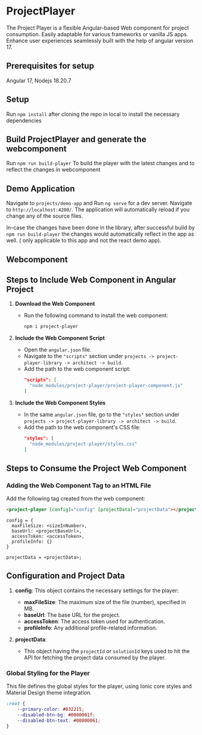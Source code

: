 # ProjectPlayer

The Project Player is a flexible Angular-based Web component for project consumption. Easily adaptable for various frameworks or vanilla JS apps. Enhance user experiences seamlessly built with the help of angular version 17.
## Prerequisites for setup

Angular 17, Nodejs 18.20.7

## Setup

Run `npm install` after cloning the repo in local to install the necessary dependencies

## Build ProjectPlayer and generate the webcomponent

Run `npm run build-player` To build the player with the latest changes and to reflect the changes in webcomponent

## Demo Application

Navigate to `projects/demo-app` and Run `ng serve` for a dev server. Navigate to `http://localhost:4200/`. The application will automatically reload if you change any of the source files.

In-case the changes have been done in the library, after successful build by `npm run build-player` the changes would automatically reflect in the app as well. ( only applicable to this app and not the react demo app).

## Webcomponent

## Steps to Include Web Component in Angular Project

1. **Download the Web Component**
   - Run the following command to install the web component:
     ```bash
     npm i project-player
     ```

2. **Include the Web Component Script**
   - Open the `angular.json` file.
   - Navigate to the `"scripts"` section under `projects -> project-player-library -> architect -> build`.
   - Add the path to the web component script:
     ```json
     "scripts": [
       "node_modules/project-player/project-player-component.js"
     ]
     ```

3. **Include the Web Component Styles**
   - In the same `angular.json` file, go to the `"styles"` section under `projects -> project-player-library -> architect -> build`.
   - Add the path to the web component's CSS file:
     ```json
     "styles": [
       "node_modules/project-player/styles.css"
     ]
     ```


## Steps to Consume the Project Web Component

###  Adding the Web Component Tag to an HTML File
Add the following tag created from the web component:

```html
<project-player [config]="config" [projectData]="projectData"></project-player>
```
```
config = {
  maxFileSize: <sizeInNumber>,
  baseUrl: <projectBaseUrl>,
  accessToken: <accessToken>,
  profileInfo: {}
}
```
```
projectData = <projectData>;
```

## Configuration and Project Data

1. **config**: This object contains the necessary settings for the player:
   - **maxFileSize**: The maximum size of the file (number), specified in MB.
   - **baseUrl**: The base URL for the project.
   - **accessToken**: The access token used for authentication.
   - **profileInfo**: Any additional profile-related information.

2. **projectData**:
   - This object having the `projectId` or `solutionId` keys used to hit the API for fetching the project data consumed by the player.

### Global Styling for the Player

This file defines the global styles for the player, using Ionic core styles and Material Design theme integration.
```css
:root {
    --primary-color: #832215;
    --disabled-btn-bg: #0000001f;
    --disabled-btn-text: #00000061;
}
```

